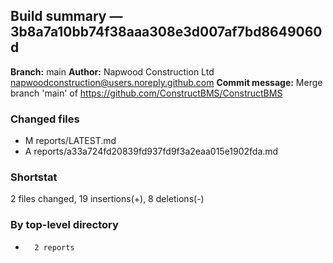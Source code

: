 ## Build summary — 3b8a7a10bb74f38aaa308e3d007af7bd8649060d

**Branch:** main
**Author:** Napwood Construction Ltd <napwoodconstruction@users.noreply.github.com>
**Commit message:** Merge branch 'main' of https://github.com/ConstructBMS/ConstructBMS

### Changed files
 - M	reports/LATEST.md
 - A	reports/a33a724fd20839fd937fd9f3a2eaa015e1902fda.md

### Shortstat
 2 files changed, 19 insertions(+), 8 deletions(-)

### By top-level directory
 -       2 reports
